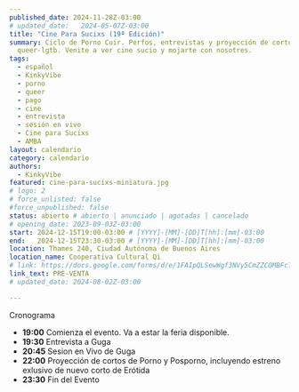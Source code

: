 ```yaml
---
published_date: 2024-11-28Z-03:00
# updated_date:   2024-05-07Z-03:00
title: "Cine Para Sucixs (19ª Edición)"
summary: Ciclo de Porno Cuir. Perfos, entrevistas y proyección de cortos porno
  queer-lgtb. Venite a ver cine sucio y mojarte con nosotres.
tags:
  - español
  - KinkyVibe
  - porno
  - queer
  - pago
  - cine
  - entrevista
  - sesión en vivo
  - Cine para Sucixs
  - AMBA
layout: calendario
category: calendario
authors:
  - KinkyVibe
featured: cine-para-sucixs-miniatura.jpg
# logo: 2
# force_unlisted: false
#force_unpublished: false
status: abierto # abierto | anunciado | agotadas | cancelado
# opening_date: 2023-09-03Z-03:00
start: 2024-12-15T19:00-03:00 # [YYYY]-[MM]-[DD]T[hh]:[mm]-03:00
end:   2024-12-15T23:30-03:00 # [YYYY]-[MM]-[DD]T[hh]:[mm]-03:00
location: Thames 240, Ciudad Autónoma de Buenos Aires
location_name: Cooperativa Cultural Qi
# link: https://docs.google.com/forms/d/e/1FAIpQLSewWgf3NVy5CmZZCQMBFcTczV5WRew5VlXBREGvLvizXRusFw/viewform?usp=sf_link
link_text: PRE-VENTA
# updated_date: 2024-08-02Z-03:00

---
```

Cronograma
- **19:00** Comienza el evento. Va a estar la feria disponible.
- **19:30** Entrevista a Guga
- **20:45** Sesion en Vivo de Guga
- **22:00** Proyección de cortos de Porno y Posporno, incluyendo estreno exlusivo de nuevo corto de Erótida
- **23:30** Fin del Evento